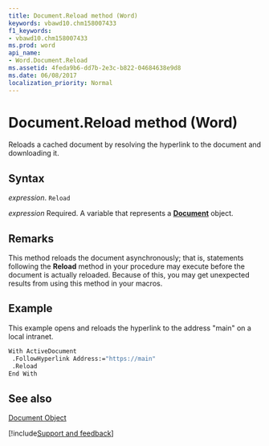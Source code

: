 ```yaml
---
title: Document.Reload method (Word)
keywords: vbawd10.chm158007433
f1_keywords:
- vbawd10.chm158007433
ms.prod: word
api_name:
- Word.Document.Reload
ms.assetid: 4feda9b6-dd7b-2e3c-b822-04684638e9d8
ms.date: 06/08/2017
localization_priority: Normal
---
```



# Document.Reload method (Word)

Reloads a cached document by resolving the hyperlink to the document and downloading it.


## Syntax

_expression_. `Reload`

_expression_ Required. A variable that represents a **[Document](Word.Document.md)** object.


## Remarks

This method reloads the document asynchronously; that is, statements following the  **Reload** method in your procedure may execute before the document is actually reloaded. Because of this, you may get unexpected results from using this method in your macros.


## Example

This example opens and reloads the hyperlink to the address "main" on a local intranet.


```vb
With ActiveDocument 
 .FollowHyperlink Address:="https://main" 
 .Reload 
End With
```


## See also


[Document Object](Word.Document.md)

[!include[Support and feedback](~/includes/feedback-boilerplate.md)]